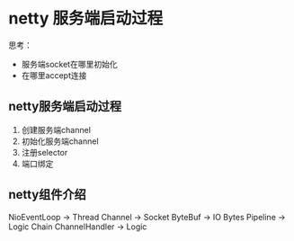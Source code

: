# netty 服务端启动过程
思考：
* 服务端socket在哪里初始化
* 在哪里accept连接

## netty服务端启动过程
1. 创建服务端channel
2. 初始化服务端channel
3. 注册selector
4. 端口绑定

## netty组件介绍
NioEventLoop  ->  Thread
Channel -> Socket
ByteBuf -> IO Bytes
Pipeline -> Logic Chain
ChannelHandler -> Logic



